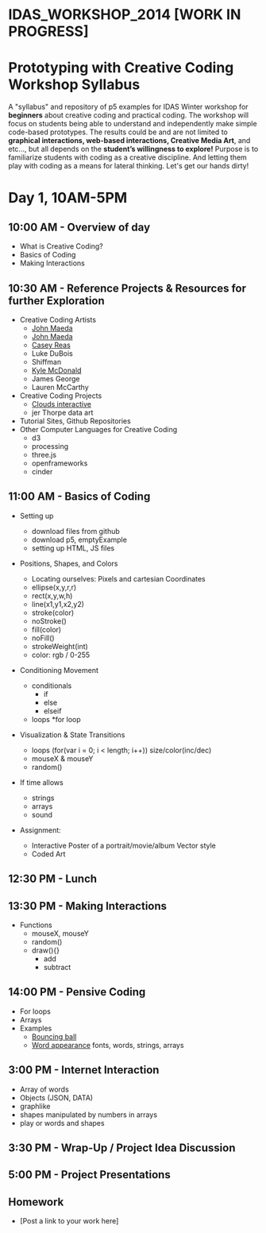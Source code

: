 IDAS_WORKSHOP_2014 [WORK IN PROGRESS]
==================

Prototyping with Creative Coding Workshop Syllabus
================

A "syllabus" and repository of p5 examples for IDAS Winter workshop for **beginners** about creative coding and practical coding. The workshop will focus on students being able to understand and independently make simple code-based prototypes. The results could be and are not limited to **graphical interactions, web-based interactions, Creative Media Art**, and etc..., but all depends on the **student’s willingness to explore!**
Purpose is to familiarize students with coding as a creative discipline. And letting them play with coding as a means for lateral thinking. 
Let's get our hands dirty!


# Day 1, 10AM-5PM

## 10:00 AM - Overview of day
* What is Creative Coding?
* Basics of Coding
* Making Interactions

## 10:30 AM - Reference Projects & Resources for further Exploration

* Creative Coding Artists
	* [John Maeda](http://www.ted.com/talks/john_maeda_on_the_simple_life)
	* [John Maeda](http://www.maedastudio.com/index.php)
	* [Casey Reas](http://reas.com/)
	* Luke DuBois
	* Shiffman
	* [Kyle McDonald](http://vimeo.com/29348533)
	* James George
	* Lauren McCarthy
* Creative Coding Projects
	* [Clouds interactive](http://www.cloudsdocumentary.com/)
	* jer Thorpe data art
* Tutorial Sites, Github Repositories
* Other Computer Languages for Creative Coding
	* d3
	* processing
	* three.js
	* openframeworks
	* cinder

## 11:00 AM - Basics of Coding
* Setting up
	* download files from github
	* download p5, emptyExample
	* setting up HTML, JS files
* Positions, Shapes, and Colors
	* Locating ourselves: Pixels and cartesian Coordinates
	* ellipse(x,y,r,r)
	* rect(x,y,w,h)
	* line(x1,y1,x2,y2)
	* stroke(color)
	* noStroke()
	* fill(color)
	* noFill()
	* strokeWeight(int)
	* color: rgb / 0-255
* Conditioning Movement
	* conditionals
		* if
		* else
		* elseif
	* loops
		*for loop
* Visualization & State Transitions
	* loops (for(var i = 0; i < length; i++)) size/color(inc/dec)
	* mouseX & mouseY
	* random()
* If time allows
 	* strings
 	* arrays
 	* sound

* Assignment: 
	* Interactive Poster of a portrait/movie/album Vector style
	* Coded Art
	
## 12:30 PM - Lunch

## 13:30 PM - Making Interactions
* Functions
    * mouseX, mouseY
    * random()
    * draw(){}
	    * add
	    * subtract

## 14:00 PM - Pensive Coding
* For loops
* Arrays
* Examples
	* [Bouncing ball]()
	* [Word appearance]() fonts, words, strings, arrays
	
## 3:00 PM - Internet Interaction
* Array of words
* Objects (JSON, DATA)
* graphlike
* shapes manipulated by numbers in arrays
* play or words and shapes

## 3:30 PM - Wrap-Up / Project Idea Discussion
## 5:00 PM - Project Presentations
## Homework
   * [Post a link to your work here]

